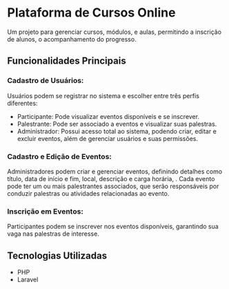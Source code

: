 # Plataforma de Cursos Online
Um projeto para gerenciar cursos, módulos, e aulas, permitindo a inscrição de alunos, o
acompanhamento do progresso.

## Funcionalidades Principais

### Cadastro de Usuários:

Usuários podem se registrar no sistema e escolher entre três perfis diferentes:
- Participante: Pode visualizar eventos disponíveis e se inscrever.
- Palestrante: Pode ser associado a eventos e visualizar suas palestras.
- Administrador: Possui acesso total ao sistema, podendo criar, editar e excluir eventos, além de gerenciar usuários e suas permissões.

### Cadastro e Edição de Eventos:

Administradores podem criar e gerenciar eventos, definindo detalhes como título, data de início e fim, local, descrição e carga horária, .
Cada evento pode ter um ou mais palestrantes associados, que serão responsáveis por conduzir palestras ou atividades relacionadas ao evento.

### Inscrição em Eventos:

Participantes podem se inscrever nos eventos disponíveis, garantindo sua vaga nas palestras de interesse.

## Tecnologias Utilizadas
- PHP
- Laravel
